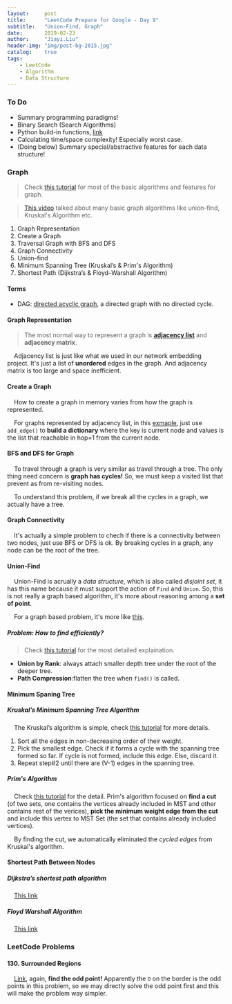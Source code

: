 ```yaml
---
layout:     post
title:      "LeetCode Prepare for Google - Day 9"
subtitle:   "Union-Find, Graph"
date:       2019-02-23
author:     "Jiayi.Liu"
header-img: "img/post-bg-2015.jpg"
catalog: 	true
tags:
    - LeetCode
    - Algorithm
    - Data Structure
---
```


### To Do

* Summary programming paradigms!
* Binary Search (Search Algorithms)
* Python build-in functions, [link](https://docs.python.org/2/library/functions.html)
* Calculating time/space complexity! Especially worst case.
* (Doing below) Summary special/abstractive features for each data structure!

### Graph

> Check [this tutorial](https://www.geeksforgeeks.org/graph-data-structure-and-algorithms/) for most of the basic algorithms and features for graph.

> [This video](https://www.youtube.com/watch?v=ufj5_bppBsA) talked about many basic graph algorithms like union-find, Kruskal's Algorithm etc.

1. Graph Representation
2. Create a Graph
3. Traversal Graph with BFS and DFS
4. Graph Connectivity
5. Union-find
6. Minimum Spanning Tree (Kruskal’s & Prim's Algorithm)
7. Shortest Path (Dijkstra’s & Floyd–Warshall Algorithm)

#### Terms

* DAG: [directed acyclic graph](https://en.wikipedia.org/wiki/Directed_acyclic_graph), a directed graph with no directed cycle.

#### Graph Representation

> The most normal way to represent a graph is **[adjacency list](https://en.wikipedia.org/wiki/Adjacency_list)** and **adjacency matrix**. 

&nbsp;&nbsp;&nbsp;&nbsp;Adjacency list is just like what we used in our network embedding project. It's just a list of **unordered** edges in the graph. And adjacency matrix is too large and space inefficient.

#### Create a Graph

&nbsp;&nbsp;&nbsp;&nbsp;How to create a graph in memory varies from how the graph is represented.

&nbsp;&nbsp;&nbsp;&nbsp;For graphs represented by adjacency list, in this [exmaple](https://www.geeksforgeeks.org/union-find/), just use `add_edge()` to **build a dictionary** where the key is current node and values is the list that reachable in hop=1 from the current node.

#### BFS and DFS for Graph

&nbsp;&nbsp;&nbsp;&nbsp;To travel through a graph is very similar as travel through a tree. The only thing need concern is **graph has cycles!** So, we must keep a visited list that prevent as from re-visiting nodes.

&nbsp;&nbsp;&nbsp;&nbsp;To understand this problem, if we break all the cycles in a graph, we actually have a tree.

#### Graph Connectivity

&nbsp;&nbsp;&nbsp;&nbsp;It's actually a simple problem to chech if there is a connectivity between two nodes, just use BFS or DFS is ok. By breaking cycles in a graph, any node can be the root of the tree.

#### Union-Find

&nbsp;&nbsp;&nbsp;&nbsp;Union-Find is acrually a *data structure*, which is also called *disjoint set*, it has this name because it must support the action of `Find` and `Union`. So, this is not really a graph based algorithm, it's more about reasoning among a **set of point**.

&nbsp;&nbsp;&nbsp;&nbsp;For a graph based problem, it's more like [this](https://leetcode.com/problems/evaluate-division/discuss/88175/9-lines-%22Floydu2013Warshall%22-in-Python).

##### Problem: How to find efficiently?

> Check [this tutorial](https://www.geeksforgeeks.org/union-find-algorithm-set-2-union-by-rank/) for the most detailed explaination.

* **Union by Rank**: always attach smaller depth tree under the root of the deeper tree.
* **Path Compression**:flatten the tree when `find()` is called.

#### Minimum Spaning Tree

##### Kruskal’s Minimum Spanning Tree Algorithm

&nbsp;&nbsp;&nbsp;&nbsp;The Kruskal’s algorithm is simple, check [this tutorial](https://www.geeksforgeeks.org/?p=26604/) for more details.

1. Sort all the edges in non-decreasing order of their weight.
2. Pick the smallest edge. Check if it forms a cycle with the spanning tree formed so far. If cycle is not formed, include this edge. Else, discard it.
3. Repeat step#2 until there are (V-1) edges in the spanning tree.

##### Prim's Algorithm

&nbsp;&nbsp;&nbsp;&nbsp;Check [this tutorial](https://www.geeksforgeeks.org/prims-minimum-spanning-tree-mst-greedy-algo-5/) for the detail. Prim's algorithm focused on **find a cut** (of two sets, one contains the vertices already included in MST and other contains rest of the verices), **pick the minimum weight edge from the cut** and include this vertex to MST Set (the set that contains already included vertices).

&nbsp;&nbsp;&nbsp;&nbsp;By finding the cut, we automatically eliminated the *cycled edges* from Kruskal's algorithm.

#### Shortest Path Between Nodes

##### Dijkstra’s shortest path algorithm

&nbsp;&nbsp;&nbsp;&nbsp;[This link](https://www.geeksforgeeks.org/dijkstras-shortest-path-algorithm-greedy-algo-7/)

##### Floyd Warshall Algorithm

&nbsp;&nbsp;&nbsp;&nbsp;[This link](https://www.geeksforgeeks.org/floyd-warshall-algorithm-dp-16/)

### LeetCode Problems

#### 130. Surrounded Regions

&nbsp;&nbsp;&nbsp;&nbsp;[Link](https://leetcode.com/problems/surrounded-regions/discuss/41630/9-lines-Python-148-ms), again, **find the odd point!** Apparently the `O` on the border is the odd points in this problem, so we may directly solve the odd point first and this will make the problem way simpler.